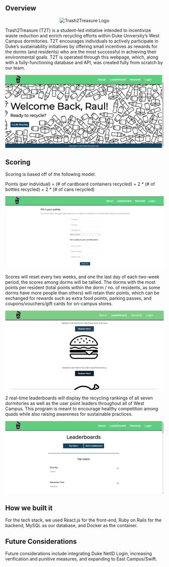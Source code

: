 ## **Overview**

<p align="center">
  <img src="https://github.com/huzaheer/Trash2Treasure/blob/main/images/gallery.jpg" alt="Trash2Treasure Logo" width="300"/>
</p>

Trash2Treasure (T2T) is a student-led initiative intended to incentivize waste reduction and enrich recycling efforts within Duke University’s West Campus dormitories. T2T encourages individuals to actively participate in Duke’s sustainability initiatives by offering small incentives as rewards for the dorms (and residents) who are the most successful in achieving their environmental goals. T2T is operated through this webpage, which, along with a fully-functioning database and API, was created fully from scratch by our team.

![Frontend](/gallery-2.jpg)

## **Scoring**

Scoring is based off of the following model: 

Points (per individual) = (# of cardboard containers recycled) + 2 * (# of bottles recycled) + 2 * (# of cans recycled)

![Form](/gallery-5.jpg)

Scores will reset every two weeks, and one the last day of each two-week period, the scores among dorms will be tallied. The dorms with the most points per resident (total points within the dorm / no. of residents, as some dorms have more people than others) will retain their points, which can be exchanged for rewards such as extra food points, parking passes, and coupons/vouchers/gift cards for on-campus stores. 

![Rewards](/gallery-4.jpg)

2 real-time leaderboards will display the recycling rankings of all seven dormitories as well as the user point leaders throughout all of West Campus. This program is meant to encourage healthy competition among quads while also raising awareness for sustainable practices. 


![Leaderboard](/gallery-3.jpg)


## **How we built it**

For the tech stack, we used React.js for the front-end, Ruby on Rails for the backend, MySQL as our database, and Docker as the container.

## **Future Considerations**

Future considerations include integrating Duke NetID Login, increasing verification and punitive measures, and expanding to East Campus/Swift. 
